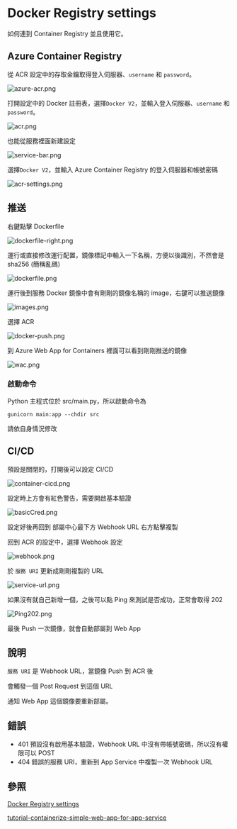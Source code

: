 # Docker Registry settings

如何連到 Container Registry 並且使用它。

## Azure Container Registry

從 ACR 設定中的存取金鑰取得登入伺服器、`username` 和 `password`。

![azure-acr.png](azure-acr.png)

打開設定中的 Docker 註冊表，選擇`Docker V2`，並輸入登入伺服器、`username` 和 `password`。

![acr.png](acr.png)

也能從服務裡面新建設定

![service-bar.png](service-bar.png)

選擇`Docker V2`，並輸入 Azure Container Registry 的登入伺服器和帳號密碼

![acr-settings.png](acr-settings.png)

## 推送

右鍵點擊 Dockerfile

![dockerfile-right.png](dockerfile-right.png)

運行或直接修改運行配置，鏡像標記中輸入一下名稱，方便以後識別，不然會是 sha256 (簡稱亂碼)

![dockerfile.png](dockerfile.png)

運行後到服務 Docker 鏡像中會有剛剛的鏡像名稱的 image，右鍵可以推送鏡像

![images.png](images.png)

選擇 ACR

![docker-push.png](docker-push.png)

到 Azure Web App for Containers 裡面可以看到剛剛推送的鏡像

![wac.png](wac.png)

### 啟動命令
Python 主程式位於 src/main.py，所以啟動命令為

`gunicorn main:app --chdir src`

請依自身情況修改

## CI/CD

預設是關閉的，打開後可以設定 CI/CD

![container-cicd.png](container-cicd.png)

設定時上方會有紅色警告，需要開啟基本驗證

![basicCred.png](basicCred.png)

設定好後再回到 部屬中心最下方 Webhook URL 右方點擊複製

回到 ACR 的設定中，選擇 Webhook 設定

![webhook.png](webhook.png)

於 `服務 URI` 更新成剛剛複製的 URL

![service-url.png](service-url.png)

如果沒有就自己新增一個，之後可以點 Ping 來測試是否成功，正常會取得 202

![Ping202.png](Ping202.png)

最後 Push 一次鏡像，就會自動部屬到 Web App

## 說明

`服務 URI` 是 Webhook URL，當鏡像 Push 到 ACR 後

會觸發一個 Post Request 到這個 URL

通知 Web App 這個鏡像要重新部屬。

## 錯誤

- 401 預設沒有啟用基本驗證，Webhook URL 中沒有帶帳號密碼，所以沒有權限可以 POST
- 404 錯誤的服務 URI，重新到 App Service 中複製一次 Webhook URL

## 參照

[Docker Registry settings](https://www.jetbrains.com/help/pycharm/settings-docker-registry.html)

[tutorial-containerize-simple-web-app-for-app-service](https://learn.microsoft.com/zh-tw/azure/developer/python/tutorial-containerize-simple-web-app-for-app-service?tabs=web-app-fastapi)